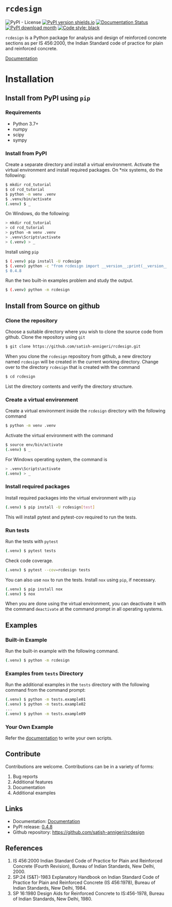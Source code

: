 # `rcdesign`
<img alt="PyPI - License" src="https://img.shields.io/pypi/l/rcdesign"> [![PyPI version shields.io](https://img.shields.io/pypi/v/rcdesign.svg)](https://pypi.python.org/pypi/rcdesign/) [![Documentation Status](https://readthedocs.org/projects/rcdesign/badge/?version=latest)](http://rcdesign.readthedocs.io/?badge=latest) [![PyPI download month](https://img.shields.io/pypi/dm/rcdesign.svg)](https://pypi.python.org/pypi/rcdesign/) [![Code style: black](https://img.shields.io/badge/code%20style-black-000000.svg)](https://github.com/psf/black)

`rcdesign` is a Python package for analysis and design of reinforced concrete sections as per IS&nbsp;456:2000, the Indian Standard code of practice for plain and reinforced concrete.

[Documentation](https://rcdesign.readthedocs.io/en/latest/)

# Installation
## Install from PyPI using `pip`
### Requirements
* Python 3.7+
* numpy
* scipy
* sympy

### Install from PyPI
Create a separate directory and install a virtual environment. Activate the virtual environment and install required packages. On *nix systems, do the following:
```bash
$ mkdir rcd_tutorial
$ cd rcd_tutorial
$ python -m venv .venv
$ .venv/bin/activate
(.venv) $ _
```

On Windows, do the following:
```bash
> mkdir rcd_tutorial
> cd rcd_tutorial
> python -m venv .venv
> .venv\Scripts\activate
> (.venv) > _
```

Install using `pip`
```bash
$ (.venv) pip install -U rcdesign
$ (.venv) python -c "from rcdesign import __version__;print(__version____)
$ 0.4.8
```

Run the two built-in examples problem and study the output.
```bash
$ (.venv) python -m rcdesign
```

## Install from Source on github

### Clone the repository
Choose a suitable directory where you wish to clone the source code from github.  Clone the repository using `git`
```bash
$ git clone https://github.com/satish-annigeri/rcdesign.git
```
When you clone the `rcdesign` repository from github, a new directory named `rcdesign` will be created in the current working directory. Change over to the directory `rcdesign` that is created with the command
```bash
$ cd rcdesign
```
List the directory contents and verify the directory structure.

### Create a virtual environment
Create a virtual environment inside the `rcdesign` directory with the following command
```bash
$ python -m venv .venv
```
Activate the virtual environment with the command
```bash
$ source env/bin/activate
(.venv) $ _
```

For Windows operating system, the command is
```bash
> .venv\Scripts\activate
(.venv) > _
```

### Install required packages
Install required packages into the virtual environment with `pip`
```bash
(.venv) $ pip install -U rcdesign[test]
```
This will install pytest and pytest-cov required to run the tests.

### Run tests

Run the tests with `pytest`
```bash
(.venv) $ pytest tests
```
Check code coverage.
```bash
(.venv) $ pytest --cov=rcdesign tests
```
You can also use `nox` to run the tests. Install `nox` using `pip`, if necessary.
```bash
(.venv) $ pip install nox
(.venv) $ nox
```
When you are done using the virtual environment, you can deactivate it with the command `deactivate` at the command prompt in all operating systems.

## Examples
### Built-in Example
Run the built-in example with the following command.
```bash
(.venv) $ python -m rcdesign
```

### Examples from `tests` Directory
Run the additional examples in the `tests` directory with the following command from the command prompt:
```bash
(.venv) $ python -m tests.example01
(.venv) $ python -m tests.example02
...
(.venv) $ python -m tests.example09
```

### Your Own Example
Refer the [documentation](https://rcdesign.readthedocs.io/en/latest/) to write your own scripts.

## Contribute
Contributions are welcome. Contributions can be in a variety of forms:

1. Bug reports
2. Additional features
3. Documentation
4. Additional examples

## Links
- Documentation: [Documentation](https://rcdesign.readthedocs.io/en/latest/)
- PyPI release: [0.4.8](https://pypi.org/project/rcdesign/)
- Github repository: https://github.com/satish-annigeri/rcdesign

## References
1. IS 456:2000 Indian Standard Code of Practice for Plain and Reinforced Concrete (Fourth Revision), Bureau of Indian Standards, New Delhi, 2000.
2. SP:24 (S&T)-1983 Explanatory Handbook on Indian Standard Code of Practice for Plain and Reinforced Concrete (IS 456:1978), Bureau of Indian Standards, New Delhi, 1984.
3. SP 16:1980 Design Aids for Reinforced Concrete to IS:456-1978, Bureau of Indian Standards, New Delhi, 1980.